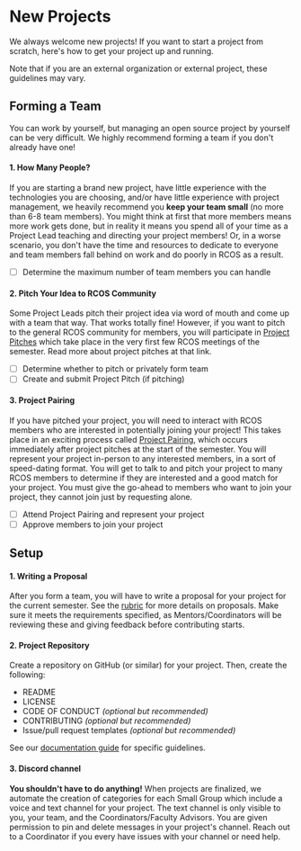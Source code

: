 # New Projects

We always welcome new projects! If you want to start a project from scratch, here's how to get your project up and running.

Note that if you are an external organization or external project, these guidelines may vary.

## Forming a Team

You can work by yourself, but managing an open source project by yourself can be very difficult. We highly recommend forming a team if you don't already have one!

#### 1. How Many People?

If you are starting a brand new project, have little experience with the technologies you are choosing, and/or have little experience with project management, we heavily recommend you **keep your team small** (no more than 6-8 team members). You might think at first that more members means more work gets done, but in reality it means you spend all of your time as a Project Lead teaching and directing your project members! Or, in a worse scenario, you don't have the time and resources to dedicate to everyone and team members fall behind on work and do poorly in RCOS as a result.

- [ ] Determine the maximum number of team members you can handle

#### 2. Pitch Your Idea to RCOS Community

Some Project Leads pitch their project idea via word of mouth and come up with a team that way. That works totally fine! However, if you want to pitch to the general RCOS community for members, you will participate in [Project Pitches](project_management/pitch.md) which take place in the very first few RCOS meetings of the semester. Read more about project pitches at that link.

- [ ] Determine whether to pitch or privately form team
- [ ] Create and submit Project Pitch (if pitching)

#### 3. Project Pairing

If you have pitched your project, you will need to interact with RCOS members who are interested in potentially joining your project! This takes place in an exciting process called [Project Pairing](membership/project_pairing), which occurs immediately after project pitches at the start of the semester. You will represent your project in-person to any interested members, in a sort of speed-dating format. You will get to talk to and pitch your project to many RCOS members to determine if they are interested and a good match for your project. You must give the go-ahead to members who want to join your project, they cannot join just by requesting alone.

- [ ] Attend Project Pairing and represent your project
- [ ] Approve members to join your project

## Setup

#### 1. Writing a Proposal

After you form a team, you will have to write a proposal for your project for the current semester. See the [rubric](grading/documentation?id=proposal) for more details on proposals. Make sure it meets the requirements specified, as Mentors/Coordinators will be reviewing these and giving feedback before contributing starts.

#### 2. Project Repository

Create a repository on GitHub (or similar) for your project. Then, create the following:

- README
- LICENSE
- CODE OF CONDUCT _(optional but recommended)_
- CONTRIBUTING _(optional but recommended)_
- Issue/pull request templates _(optional but recommended)_

See our [documentation guide](grading/documentation) for specific guidelines.

<!-- #### 3. Add Your Project to Observatory

Once your repository is setup, create a new project on Observatory. Be sure to link your proposal and repository and make sure all team members join your project (your mentors do not need to join if they are not on the project). -->

#### 3. Discord channel

**You shouldn't have to do anything!** When projects are finalized, we automate the creation of categories for each Small Group which include a voice and text channel for your project. The text channel is only visible to you, your team, and the Coordinators/Faculty Advisors. You are given permission to pin and delete messages in your project's channel. Reach out to a Coordinator if you every have issues with your channel or need help.
